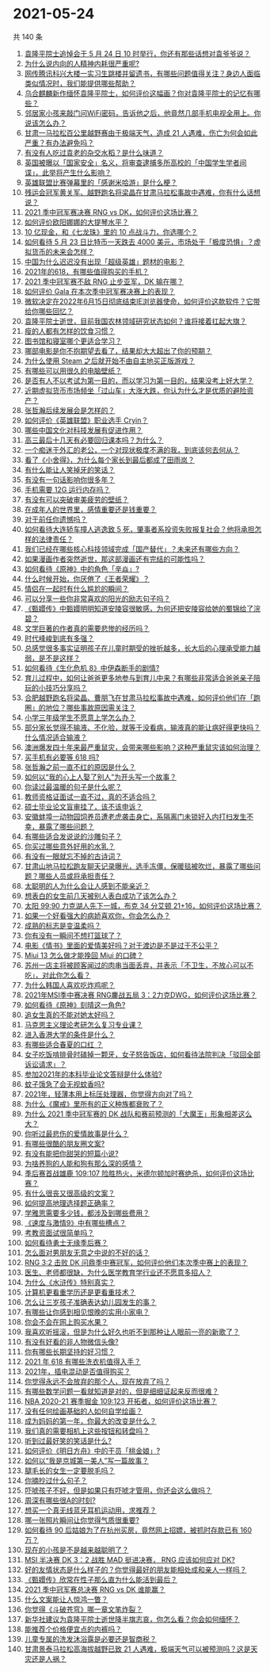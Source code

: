 # 2021-05-24

共 140 条

<!-- BEGIN -->
<!-- 最后更新时间 Mon May 24 2021 16:02:50 GMT+0800 (China Standard Time) -->

1. [袁隆平院士追悼会于 5 月 24 日 10
   时举行，你还有那些话想对袁爷爷说？](https://www.zhihu.com/question/461057842)
2. [为什么说内向的人精神内耗很严重呢?](https://www.zhihu.com/question/438833344)
3. [网传腾讯科兴大楼一实习生跳楼并留遗书，有哪些问题值得关注？身边人面临类似情况时，我们能提供哪些帮助？](https://www.zhihu.com/question/460897836)
4. [乌合麒麟新作缅怀袁隆平院士，如何评价这幅画？你对袁隆平院士的记忆有哪些？](https://www.zhihu.com/question/460974262)
5. [邻居家小孩来敲门问WiFi密码，告诉他之后，他竟然几部手机电视全用上。你说该怎么办？](https://www.zhihu.com/question/331281360)
6. [甘肃一马拉松百公里越野赛由于极端天气，造成 21
   人遇难，伤亡为何会如此严重？有办法避免吗？](https://www.zhihu.com/question/460921357)
7. [有没有人吃过袁老的杂交水稻？是什么味道？](https://www.zhihu.com/question/387581217)
8. [英国被曝以「国家安全」名义，将审查逮捕多所高校的「中国学生学者间谍」，此举将产生什么影响？](https://www.zhihu.com/question/461115877)
9. [英雄联盟比赛弹幕里的「感谢米哈游」是什么梗？](https://www.zhihu.com/question/459465233)
10. [残运会冠军黄关军、越野跑名将梁晶在甘肃马拉松事故中遇难，你有什么话想说？](https://www.zhihu.com/question/460968811)
11. [2021 季中冠军赛决赛 RNG vs DK，如何评价这场比赛？](https://www.zhihu.com/question/461037428)
12. [如何评价欧阳娜娜的大提琴水平？](https://www.zhihu.com/question/24905791)
13. [10 亿现金，和《七龙珠》里的 10 点战斗力，你选哪个？](https://www.zhihu.com/question/460173231)
14. [如何看待 5 月 23 日比特币一天跌去 4000
    美元，市场处于「极度恐惧」？虚拟货币的未来会怎样？](https://www.zhihu.com/question/461095932)
15. [中国为什么迟迟没有出现「超级英雄」题材的电影？](https://www.zhihu.com/question/55011793)
16. [2021年的618，有哪些值得购买的手机？](https://www.zhihu.com/question/454621420)
17. [2021 季中冠军赛不敌 RNG 止步亚军，DK 输在哪？](https://www.zhihu.com/question/461080204)
18. [如何评价 Gala 在本次季中冠军赛决赛上的表现？](https://www.zhihu.com/question/461058033)
19. [微软决定在2022年6月15日彻底结束IE浏览器使命，如何评价这款软件？它带给你哪些回忆？](https://www.zhihu.com/question/460468482)
20. [袁隆平院士逝世，目前我国农林领域研究状态如何？谁将接着扛起大旗？](https://www.zhihu.com/question/460815298)
21. [瘦的人都有怎样的饮食习惯？](https://www.zhihu.com/question/297324329)
22. [图书馆和寝室哪个更适合学习？](https://www.zhihu.com/question/459749773)
23. [哪部电影是你不抱期望去看了，结果却大大超出了你的预期？](https://www.zhihu.com/question/459734628)
24. [为什么使用 Steam 之后就开始不由自主地买正版游戏？](https://www.zhihu.com/question/40689356)
25. [有哪些可以用很久的电脑壁纸？](https://www.zhihu.com/question/327792318)
26. [是否有人不以考试为第一目的，而以学习为第一目的，结果没考上好大学？](https://www.zhihu.com/question/460572682)
27. [近期虚拟货币市场频坐「过山车」大涨大跌，你认为什么才是优质的避险资产？](https://www.zhihu.com/question/460590045)
28. [张哲瀚后续发展会是怎样的？](https://www.zhihu.com/question/453445712)
29. [如何评价《英雄联盟》职业选手 Cryin？](https://www.zhihu.com/question/314822598)
30. [哪些中国文化对科技发展有促进作用？](https://www.zhihu.com/question/460009331)
31. [高三最后十几天有必要回归课本吗？为什么？](https://www.zhihu.com/question/460030488)
32. [一个痴迷于外汇的老公，一个对现状极度不满的我，到底该何去何从？](https://www.zhihu.com/question/455928330)
33. [看了《小舍得》，为什么每个家长到最后都成了田雨岚？](https://www.zhihu.com/question/459006239)
34. [有什么能让人笑掉牙的笑话？](https://www.zhihu.com/question/456478123)
35. [有没有一句话影响你很多年？](https://www.zhihu.com/question/362280797)
36. [手机需要 12G 运行内存吗？](https://www.zhihu.com/question/375186677)
37. [有没有可以突破审美疲劳的壁纸？](https://www.zhihu.com/question/450376556)
38. [在成年人的世界里，感情重要还是钱重要？](https://www.zhihu.com/question/458799033)
39. [对于前任你遗憾吗？](https://www.zhihu.com/question/433468613)
40. [如何看待大连轿车撞人逃逸致 5
    死，肇事者系投资失败报复社会？他将承担怎样的法律责任？](https://www.zhihu.com/question/460975066)
41. [我们已经在哪些核心科技领域完成「国产替代」？未来还有哪些方向？](https://www.zhihu.com/question/459893257)
42. [如果漫画作者突然逝世，那这部漫画还有完结的可能性吗？](https://www.zhihu.com/question/460464213)
43. [如何看待《原神》中的角色「辛焱」?](https://www.zhihu.com/question/460105419)
44. [什么时候开始，你厌倦了《王者荣耀》？](https://www.zhihu.com/question/459401567)
45. [情侣在一起时有什么尴尬的瞬间？](https://www.zhihu.com/question/58489668)
46. [可以分享一些你非常喜欢的阳光的励志句子吗？](https://www.zhihu.com/question/459087332)
47. [《甄嬛传》中甄嬛明明知道安陵容很敏感，为何还把安陵容给她的蜀锦给了浣碧？](https://www.zhihu.com/question/325114276)
48. [文学巨著的作者真的需要悲惨的经历吗？](https://www.zhihu.com/question/460887760)
49. [时代峰峻到底有多强？](https://www.zhihu.com/question/459886563)
50. [总感觉很多事实证明孩子在儿童时期受的挫折越多，长大后的心理承受能力越弱，是不是这样？](https://www.zhihu.com/question/266704437)
51. [如何看待《生化危机 8》中伊森断手的剧情?](https://www.zhihu.com/question/458175918)
52. [育儿过程中，如何让爸爸更多地参与到育儿中来？有哪些非常适合爸爸亲子陪玩的小技巧分享吗？](https://www.zhihu.com/question/460025389)
53. [合肥越野跑名将梁晶、曹朋飞在甘肃马拉松事故中遇难，如何评价他们在「跑圈」的地位？哪些事故原因需关注？](https://www.zhihu.com/question/461006549)
54. [小学三年级学生不愿意上学怎么办？](https://www.zhihu.com/question/294090819)
55. [部分家长觉得不输液、不化验，就等于没看病，输液真的能让病好得更快吗？什么情况适合输液？](https://www.zhihu.com/question/458588694)
56. [澳洲爆发四十年来最严重鼠灾，会带来哪些影响？这种严重鼠灾该如何治理？](https://www.zhihu.com/question/460691340)
57. [买手机有必要等 618 吗?](https://www.zhihu.com/question/457283212)
58. [张哲瀚之前一直不红的原因是什么？](https://www.zhihu.com/question/460716232)
59. [如何以“我的心上人娶了别人”为开头写一个故事？](https://www.zhihu.com/question/439648415)
60. [你读过最温暖的句子是什么呢？](https://www.zhihu.com/question/459103089)
61. [教师资格证面试一直不过，真的不适合吗？](https://www.zhihu.com/question/460195699)
62. [硕士毕业论文盲审挂了，该不该申诉？](https://www.zhihu.com/question/398964694)
63. [安徽蚌埠一动物园饲养员遭老虎袭击身亡，系隔离门未锁好入内打扫发生不幸，暴露了哪些问题？](https://www.zhihu.com/question/461014605)
64. [有哪些适合发说说的沙雕句子？](https://www.zhihu.com/question/363265841)
65. [你买过哪些意外好用的水乳？](https://www.zhihu.com/question/343179934)
66. [有没有一眼就忘不掉的古诗词？](https://www.zhihu.com/question/442263225)
67. [甘肃山地马拉松跑友聊天记录曝光，选手冻僵，保暖毯被吹烂，暴露了哪些问题？哪些人员或将承担责任？](https://www.zhihu.com/question/460936873)
68. [太聪明的人为什么会让人感到不能亲近？](https://www.zhihu.com/question/449801792)
69. [想表白的女生前几天被别人表白成功了该怎么办？](https://www.zhihu.com/question/457390121)
70. [太阳 99:90 力克湖人先下一城，布克 34 分艾顿
    21+16，如何评价这场比赛？](https://www.zhihu.com/question/461082867)
71. [如果一个好看强大的病娇喜欢你，你会怎么办？](https://www.zhihu.com/question/361078749)
72. [成熟的标志是变温柔吗？](https://www.zhihu.com/question/458040513)
73. [你有没有一瞬间不想打篮球了？](https://www.zhihu.com/question/456341403)
74. [电影《情书》里面的爱情美好吗？对于渡边是不是过于不公平？](https://www.zhihu.com/question/311035807)
75. [Miui 13 怎么做才能挽回 Miui 的口碑？](https://www.zhihu.com/question/460390365)
76. [苏州一店主将被顾客闻过的肉串当面丢弃，并表示「不卫生，不放心可以不吃」，对此你怎么看？](https://www.zhihu.com/question/460604746)
77. [为什么韩国人喜欢吃炸鸡呢？](https://www.zhihu.com/question/22146758)
78. [2021年MSI季中赛决赛 RNG鏖战五局
    3：2力克DWG，如何评价这场比赛？](https://www.zhihu.com/question/461076249)
79. [如何看待《原神》刻晴这一角色?](https://www.zhihu.com/question/421862145)
80. [追女生真的不能对她太好吗？](https://www.zhihu.com/question/435541311)
81. [马克思主义理论考研怎么复习专业课？](https://www.zhihu.com/question/64680706)
82. [进入香港大学的条件是什么？](https://www.zhihu.com/question/20458470)
83. [有哪些适合春夏的口红 ？](https://www.zhihu.com/question/319260175)
84. [女子吃饭啃排骨时磕掉一颗牙，女子怒告饭店，如何看待法院判决「驳回全部诉讼请求」？](https://www.zhihu.com/question/460584839)
85. [参加2021年的本科毕业论文答辩是什么体验?](https://www.zhihu.com/question/459519640)
86. [蚊子饿急了会无视蚊香吗?](https://www.zhihu.com/question/374704654)
87. [2021年，轻薄本用上标压处理器，你觉得方向对了吗？](https://www.zhihu.com/question/460874311)
88. [为什么《魔戒》里所有的正义种族都衰败了？](https://www.zhihu.com/question/457060439)
89. [为什么 2021 季中冠军赛的 DK
    战队和赛前预测的「大魔王」形象相差这么大？](https://www.zhihu.com/question/459640343)
90. [你听过最悲伤的爱情故事是什么？](https://www.zhihu.com/question/41501130)
91. [有哪些很酷的朋友圈文案?](https://www.zhihu.com/question/346046856)
92. [有没有能把你甜哭的短篇小说?](https://www.zhihu.com/question/333114370)
93. [为啥养狗的人能和狗有那么深的感情？](https://www.zhihu.com/question/413857398)
94. [季后赛首战雄鹿 109:107
    险胜热火，米德尔顿加时赛绝杀，如何评价这场比赛？](https://www.zhihu.com/question/460920931)
95. [有什么很丧又很高级的文案？](https://www.zhihu.com/question/444780653)
96. [如何提高地理选择题正确率？](https://www.zhihu.com/question/337971922)
97. [学雅思需要多少钱，都涉及到哪些费用？](https://www.zhihu.com/question/360178959)
98. [《速度与激情9》中有哪些槽点？](https://www.zhihu.com/question/460503368)
99. [考教资面试很简单吗？](https://www.zhihu.com/question/453353319)
100. [如何看待勇士无缘季后赛？](https://www.zhihu.com/question/460793468)
101. [怎么面对男朋友无意之中说的不好的话？](https://www.zhihu.com/question/460839405)
102. [RNG 3:2 击败 DK
     问鼎季中赛冠军，如何评价他们本次季中赛上的表现？](https://www.zhihu.com/question/461077442)
103. [医生、老师都很缺，为什么医学教育学行业还不愿意多招人？](https://www.zhihu.com/question/455946878)
104. [为什么《水浒传》特别真实？](https://www.zhihu.com/question/445932631)
105. [计算机更看重学历还是更看重技术？](https://www.zhihu.com/question/454783960)
106. [怎么让三岁孩子准确表达幼儿园发生的事？](https://www.zhihu.com/question/455057144)
107. [有哪些让你感到相见恨晚的实用小家电？](https://www.zhihu.com/question/425277382)
108. [你会不会在网上购买水果？](https://www.zhihu.com/question/369801334)
109. [我喜欢听摇滚，但是为什么好久也听不到那种让人眼前一亮的新歌了？](https://www.zhihu.com/question/455885166)
110. [有没有好看的非人物微信头像?](https://www.zhihu.com/question/387563344)
111. [你有哪些长期坚持的好习惯？](https://www.zhihu.com/question/447430462)
112. [2021 年 618 有哪些洗衣机值得入手？](https://www.zhihu.com/question/457255379)
113. [2021年，插电混动是否值得购买？](https://www.zhihu.com/question/460152359)
114. [你觉得永远不会放弃的那个人，现在放弃了吗？](https://www.zhihu.com/question/459833856)
115. [有哪些数学问题一看就知道是对的，但是细细证起来反而很难？](https://www.zhihu.com/question/459708225)
116. [NBA 2020-21 赛季掘金 109:123
     开拓者，如何评价这场比赛？](https://www.zhihu.com/question/460937287)
117. [没有任何绘画基础的人如何自学绘画？](https://www.zhihu.com/question/21095093)
118. [成为妈妈的第一年，你最大的改变是什么？](https://www.zhihu.com/question/445013316)
119. [我们真的需要相机上这些按钮和转盘吗？](https://www.zhihu.com/question/459960019)
120. [听到过最好笑的笑话是什么?](https://www.zhihu.com/question/458232484)
121. [如何评价《明日方舟》中的干员「桃金娘」?](https://www.zhihu.com/question/460102315)
122. [如何以“我是京城第一美人”写一篇故事？](https://www.zhihu.com/question/437673871)
123. [腿毛长的女生一定要脱毛吗？](https://www.zhihu.com/question/297055873)
124. [你摘抄过什么句子？](https://www.zhihu.com/question/314121506)
125. [吓唬孩子不好，但是如果只有吓唬才管用，你还会这么做吗？](https://www.zhihu.com/question/460630935)
126. [周深有哪些很A的时刻?](https://www.zhihu.com/question/403704908)
127. [想买一个真无线蓝牙耳机运动用，求推荐？](https://www.zhihu.com/question/274765605)
128. [哪一张照片瞬间让你觉得气质很重要?](https://www.zhihu.com/question/297341335)
129. [如何看待 90 后姑娘为了在杭州买房，竟然网上招嫖，被抓时存款已有 160
     万？](https://www.zhihu.com/question/460671555)
130. [现在的小孩是不是越来越聪明了？](https://www.zhihu.com/question/454361471)
131. [MSI 半决赛 DK 3：2 战胜 MAD 挺进决赛， RNG 应该如何应对
     DK?](https://www.zhihu.com/question/460911302)
132. [好的友情状态是什么样子的？你觉得最好的朋友能相处成和亲人一样吗？](https://www.zhihu.com/question/460839642)
133. [《甄嬛传》欣常在性子那么直为什么能活到最后？](https://www.zhihu.com/question/459465431)
134. [2021 季中冠军赛总决赛 RNG vs DK 谁能赢？](https://www.zhihu.com/question/460911288)
135. [什么文案能让人惊鸿一瞥？](https://www.zhihu.com/question/451181423)
136. [你觉得《斗破苍穹》哪一章文笔炸裂？](https://www.zhihu.com/question/455079084)
137. [新华社建议为袁隆平院士逝世降半旗志哀，你怎么看？你会如何缅怀？](https://www.zhihu.com/question/460853429)
138. [能推荐个价格便宜点的内裤吗？](https://www.zhihu.com/question/408737469)
139. [儿童专属的洗发沐浴露是必要还是智商税？](https://www.zhihu.com/question/460350405)
140. [甘肃景泰马拉松高海拔越野已致 21
     人遇难，极端天气可以被预测吗？这是天灾还是人祸？](https://www.zhihu.com/question/460923810)

<!-- END -->
